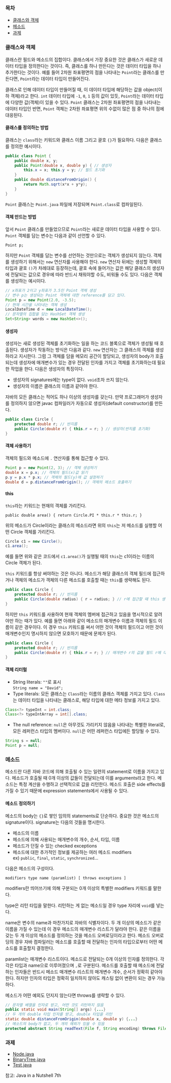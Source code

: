 ### 목차
- [클래스와 객체](#클래스와-객체)
- [메소드](#메소드)
- [과제](#과제)

### 클래스와 객체

클래스란 필드와 메소드의 집합이다.
클래스에서 가장 중요한 것은 클래스가 새로운 데이터 타입을 정의한다는 것이다.
즉, 클래스를 하나 만든다는 것은 데이터 타입을 하나 추가한다는 것이다.
예를 들어 2차원 좌표평면의 점을 나타내는 `Point`라는 클래스를 만든다면, `Point`라는 데이터 타입이 만들어진다.

클래스로 인해 데이터 타입이 만들어질 때, 이 데이터 타입에 해당하는 값을 object(이하 객체)라고 한다.
`int` 데이터 타입에 `-1`, `0`, `1` 등의 값이 있듯,
`Point`라는 데이터 타입에 다양한 값(객체)이 있을 수 있다.
`Point` 클래스는 2차원 좌표평면의 점을 나타내는 데이터 타입인 반면,
`Point` 객체는 2차원 좌표평면 위의 수없이 많은 점 중 하나의 점에 대응된다.

#### 클래스를 정의하는 방법
클래스는 `class`라는 키워드와 클래스 이름 그리고 괄호 `{}`가 필요하다. 다음은 클래스를 정의한 예시이다.
```java
public class Point {
    public double x, y;
    public Point(double x, double y) { // 생성자
        this.x = x; this.y = y; // 필드 초기화
    }
    public double distanceFromOrigin() {
        return Math.sqrt(x*x + y*y);
    }
}
```
`Point` 클래스는 `Point.java` 파일에 저장되며 `Point.class`로 컴파일된다.

#### 객체 만드는 방법
앞서 `Point` 클래스를 만들었으므로 `Point`라는 새로운 데이터 타입을 사용할 수 있다.
`Point` 객체를 담는 변수는 다음과 같이 선언할 수 있다.

`Point p;`

하지만 `Point` 객체를 담는 변수를 선언하는 것만으로는 객체가 생성되지 않는다. 객체를 생성하기 위해서는 `new` 연산자를 사용해야 한다.
`new` 연산자 뒤에는 생성할 객체의 타입과 괄호 `()`가 차례대로 등장하는데,
괄호 속에 들어가는 값은 해당 클래스의 생성자에 전달되는 값으로 경우에 따라 반드시 채워야할 수도, 비워둘 수도 있다.
다음은 객체를 생성하는 예시이다.
```java
// x좌표가 2이고 y좌표가 3.5인 Point 객체 생성
// 변수 p는 생성되는 Point 객체에 대한 reference를 담고 있다.
Point p = new Point(2.0, -3.5);
// 현재 시간을 나타내는 객체 생성
LocalDateTime d = new LocalDateTime();
// 문자열의 집합을 담는 HashSet 객체 생성
Set<String> words = new HashSet<>();
```

#### 생성자
생성자는 새로 생성된 객체를 초기화하는 일을 하는 코드 블록으로 객체가 생성될 때 호출된다.
생성자가 작동하는 방식은 다음과 같다. `new` 연산자는 그 클래스의 객체를 생성하라고 지시한다.
그럼 그 객체를 담을 메모리 공간이 할당되고, 생성자의 body가 호출되는데
생성자에 매개변수가 있는 경우 전달된 인자를 가지고 객체를 초기화하는데 필요한 작업을 한다.
다음은 생성자의 특징이다.

* 생성자의 signatures에는 type이 없다. `void`조차 쓰지 않는다.
* 생성자의 이름은 클래스의 이름과 같아야 한다.

자바의 모든 클래스는 적어도 하나 이상의 생성자를 갖는다. 만약 프로그래머가 생성자를 정의하지 않으면
javac 컴파일러가 자동으로 생성자(default constructor)를 만든다. 

```java
public class Circle {
    protected double r; // 반지름
    public Circle(double r) { this.r = r; } // 생성자(반지름 초기화)
}
```

#### 객체 사용하기 
객체의 필드와 메소드에 `.` 연산자를 통해 접근할 수 있다.

```java
Point p = new Point(2, 3); // 객체 생성하기
double x = p.x; // 객체의 필드(x)값 읽기
p.y = p.x * p.x; // 객체의 필드(y)에 값 설정하기
double d = p.distanceFromOrigin(); // 객체의 메소드 호출하기
```

#### this
`this`라는 키워드는 현재의 객체를 가리킨다.

`public double area() { return Circle.PI * this.r * this.r; }`

위의 메소드가 Circle이라는 클래스의 메소드라면 위의 `this`는
저 메소드를 실행할 어떤 Circle 객체를 가리킨다.

```java
Circle c1 = new Circle();
c1.area();
```

예를 들면 위와 같은 코드에서 `c1.area()`가 실행될 때의
`this`는 c1이라는 이름의 Circle 객체가 된다.

`this` 키워드를 항상 써야하는 것은 아니다.
메소드가 해당 클래스의 객체 필드에 접근하거나 객체의 메소드가
객체의 다른 메소드를 호출할 때는 `this`를 생략해도 된다.

```java
public class Circle {
    protected double r; // 반지름
    public Circle(double radius) { r = radius; } // r에 접근할 때 this 생략 가능
}
```

하지만 `this` 키워드를 사용하여 현재 객체의 멤버에 접근하고 있음을
명시적으로 알려야만 하는 때가 있다. 예를 들면 아래와 같이
메소드의 매개변수 이름과 객체의 필드 이름이 같은 경우이다.
이 경우 `this` 키워드를 써서 어떤 것이 객체의 필드이고
어떤 것이 매개변수인지 명시하지 않으면 모호하기 때문에 문제가 된다.

```java
public class Circle {
    protected double r; // 반지름
    public Circle(double r) { this.r = r; } // 매개변수 r의 값을 필드 r에 대입
}
```

#### 객체 리터럴
* String literals: `""`로 표시
<br>`String name = "David";`
* Type literals: 모든 클래스는 `Class`라는 이름의 클래스 객체를 가지고 있다.
`Class`는 데이터 타입을 나타내는 클래스로, 해당 타입에 대한 메타 정보를 가지고 있다.
```java
Class<?> typeInt = int.class;
Class<?> typeIntArray = int[].class;
```
* The null reference:
`null`은 아무것도 가리키지 않음을 나타내는 특별한 literal로,
모든 레퍼런스 타입의 멤버이다. `null`은 어떤 레퍼런스 타입에든 할당될 수 있다.
```java
String s = null;
Point p = null;
```

### 메소드

메소드란 다른 자바 코드에 의해 호출될 수 있는 일련의 statement로 이름을 가지고 있다.
메소드가 호출될 때 0개 이상의 값들이 전달되는데 이를 arguments라고 한다.
메소드는 특정 계산을 수행하고 선택적으로 값을 리턴한다.
메소드 호출은 side effects를 가질 수 있기 때문에 expression statements에서 사용될 수 있다.

#### 메소드 정의하기
메소드의 body는 `{}`로 쌓인 임의의 statements로 단순하다.
중요한 것은 메소드의 signature이다. signature는 다음의 것들을 명시한다.
* 메소드의 이름
* 메소드에 의해 사용되는 매개변수의 개수, 순서, 타입, 이름
* 메소드가 던질 수 있는 checked exceptions
* 메소드에 대한 추가적인 정보를 제공하는 여러 메소드 modifiers
<br>ex) `public`, `final`, `static`, `synchronized`...

다음은 메소드의 구성이다.

`modifiers type name (paramlist) [ throws exceptions ]`

modifiers란 띄어쓰기에 의해 구분되는 0개 이상의 특별한 modifiers 키워드를 말한다.

type은 리턴 타입을 말한다. 리턴하는 게 없는 메소드일 경우 type 자리에 `void`를 넣는다.

name은 변수의 name과 마찬가지로 자바의 식별자이다. 두 개 이상의 메소드가
같은 이름을 가질 수 있는데 이 경우 메소드의 매개변수 리스트가 달라야 한다.
같은 이름을 갖는 두 개 이상의 메소드를 정의하는 것을 메소드 오버로딩이라고 한다.
메소드 오버로딩의 경우 자바 컴파일러는 메소드를 호출할 때 전달하는 인자의 타입으로부터
어떤 메소드를 호출할지 결정한다.

paramlist는 매개변수 리스트이다. 메소드로 전달되는 0개 이상의 인자를 정의한다.
각각은 타입과 name으로 이루어졌으며 `,`로 구분된다. 메소드를 호출할 때
메소드에 전달하는 인자들은 반드시 메소드 매개변수 리스트의 매개변수 개수, 순서가 정확히 같아야 한다.
하지만 인자의 타입은 정확히 일치하지 않아도 캐스팅 없이 변환이 되는 경우 가능하다.

메소드가 어떤 예외도 던지지 않는다면 throws를 생략할 수 있다.

```java
// 문자열 배열을 인자로 받고, 어떤 것도 리턴하지 않음
public static void main(String[] args) {...}
// 두 개의 double 타입 인자를 받고, double 타입을 리턴
static double distanceFromOrigin(double x, double y) {...}
// 메소드의 body가 없고, 두 개의 예외가 있을 수 있음
protected abstract String readText(File f, String encoding) throws FileNotFoundException, UnsupportedEncodingException;
```

### 과제

- [Node.java](../src/main/java/liveStudy/binaryTree/Node.java)
- [BinaryTree.java](../src/main/java/liveStudy/binaryTree/BinaryTree.java)
- [Test.java](../src/main/java/liveStudy/binaryTree/Test.java)

참고: Java in a Nutshell 7th